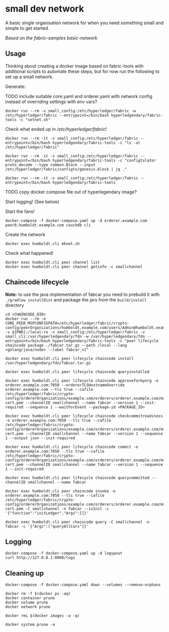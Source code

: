 # small dev network

A basic single organisation network for when you need something small and simple to get started.

_Based on the fabric-samples basic-network_

## Usage

Thinking about creating a docker image based on fabric-tools with additional scripts to automate these steps, but for now run the following to set up a small network.

Generate:

TODO include suitable core.yaml and orderer.yaml with network config instead of overriding settings with env vars?

```
docker run --rm -v small_config:/etc/hyperledger/fabric -w /etc/hyperledger/fabric --entrypoint=/bin/bash hyperledgendary/fabric-tools -c "setnet.sh"
```

Check what ended up in _/etc/hyperledger/fabric_! 

```
docker run --rm -it -v small_config:/etc/hyperledger/fabric --entrypoint=/bin/bash hyperledgendary/fabric-tools -c "ls -al /etc/hyperledger/fabric"
```

```
docker run --rm -it -v small_config:/etc/hyperledger/fabric --entrypoint=/bin/bash hyperledgendary/fabric-tools -c "configtxlator proto_decode --type common.Block --input /etc/hyperledger/fabric/configtx/genesis.block | jq ."
```

```
docker run --rm -it -v small_config:/etc/hyperledger/fabric --entrypoint=/bin/bash hyperledgendary/fabric-tools
```

TODO copy docker compose file out of hyperlegendary image?

Start logging! (See below)

Start the fans!

```
docker-compose -f docker-compose.yaml up -d orderer.example.com peer0.humboldt.example.com couchdb cli
```

Create the network

```
docker exec humboldt.cli mknet.sh
```

Check what happened!

```
docker exec humboldt.cli peer channel list
docker exec humboldt.cli peer channel getinfo -c smallchannel
```

## Chaincode lifecycle

**Note:** to use the java implementation of fabcar you need to prebuild it with `./gradlew installDist` and package the jars from the `build/install` directory

```
cd <CHAINCODE_DIR>
docker run --rm -e CORE_PEER_MSPCONFIGPATH=/etc/hyperledger/fabric/crypto-config/peerOrganizations/humboldt.example.com/users/Admin@humboldt.example.com/msp -v ${PWD}:/local:ro -v small_config:/etc/hyperledger/fabric -v small_cli:/var/hyperledgendary/fdn -w /var/hyperledgendary/fdn --entrypoint=/bin/bash hyperledgendary/fabric-tools -c "peer lifecycle chaincode package ./fabcar.tar.gz --path /local --lang <golang/java/node> --label fabcar_v1"
```

```
docker exec humboldt.cli peer lifecycle chaincode install /var/hyperledgendary/fdn/fabcar.tar.gz
```

```
docker exec humboldt.cli peer lifecycle chaincode queryinstalled
```

```
docker exec humboldt.cli peer lifecycle chaincode approveformyorg -o orderer.example.com:7050 --ordererTLSHostnameOverride orderer.example.com --tls true --cafile /etc/hyperledger/fabric/crypto-config/ordererOrganizations/example.com/orderers/orderer.example.com/msp/tlscacerts/tlsca.example.com-cert.pem --channelID smallchannel --name fabcar --version 1 --init-required --sequence 1 --waitForEvent --package-id <PACKAGE_ID>
```

```
docker exec humboldt.cli peer lifecycle chaincode checkcommitreadiness -o orderer.example.com:7050 --tls true --cafile /etc/hyperledger/fabric/crypto-config/ordererOrganizations/example.com/orderers/orderer.example.com/msp/tlscacerts/tlsca.example.com-cert.pem --channelID smallchannel --name fabcar --version 1 --sequence 1 --output json --init-required
```

```
docker exec humboldt.cli peer lifecycle chaincode commit -o orderer.example.com:7050 --tls true --cafile /etc/hyperledger/fabric/crypto-config/ordererOrganizations/example.com/orderers/orderer.example.com/msp/tlscacerts/tlsca.example.com-cert.pem --channelID smallchannel --name fabcar --version 1 --sequence 1 --init-required
```

```
docker exec humboldt.cli peer lifecycle chaincode querycommitted --channelID smallchannel --name fabcar
```

```
docker exec humboldt.cli peer chaincode invoke -o orderer.example.com:7050 --tls true --cafile /etc/hyperledger/fabric/crypto-config/ordererOrganizations/example.com/orderers/orderer.example.com/msp/tlscacerts/tlsca.example.com-cert.pem -C smallchannel -n fabcar --isInit -c '{"function":"initLedger","Args":[]}'
```

```
docker exec humboldt.cli peer chaincode query -C smallchannel -n fabcar -c '{"Args":["queryAllCars"]}'
```

## Logging

```
docker-compose -f docker-compose.yaml up -d logspout
curl http://127.0.0.1:8000/logs
```

## Cleaning up

```
docker-compose -f docker-compose.yaml down --volumes --remove-orphans
```

```
docker rm -f $(docker ps -aq)
docker container prune
docker volume prune
docker network prune
```

```
docker rmi $(docker images -a -q)
```

```
docker system prune -a
```
